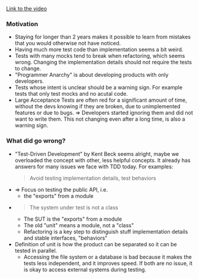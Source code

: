 

[Link to the video][youtube]

[youtube]: https://www.youtube.com/watch?v=EZ05e7EMOLM

### Motivation

- Staying for longer than 2 years makes it possible to learn from mistakes that
  you would otherwise not have noticed.
- Having much more test code than implementation seems a bit weird.
- Tests with many mocks tend to break when refactoring, which seems wrong.
  Changing the implementation details should not require the tests to change.
- "Programmer Anarchy" is about developing products with only developers.
- Tests whose intent is unclear should be a warning sign. For example tests that
  only test mocks and no acutal code.
- Large Acceptance Tests are often red for a significant amount of time, without
  the devs knowing if they are broken, due to unimplemented features or due to
  bugs.
  => Developers started ignoring them and did not want to write them.
  This not changing even after a long time, is also a warning sign.

### What did go wrong?

- "Test-Driven Development" by Kent Beck seems alright, maybe we overloaded the
  concept with other, less helpful concepts.
  It already has answers for many issues we face with TDD today.
  For examples:
  > Avoid testing implementation details, test behaviors
- => Focus on testing the public API, i.e.
  - the "exports" from a module
- > The system under test is not a class
  - The SUT is the "exports" from a module
  - The old "unit" means a module, not a "class"
  - Refactoring is a key step to distinguish stuff implementation details and
    stable interfaces, "behaviors"
- Definition of unit is how the product can be separated so it can be tested in
  parallel.
  - Accessing the file system or a database is bad because it makes the tests
    less independent, and it improves speed.
    If both are no issue, it is okay to access external systems during testing.
